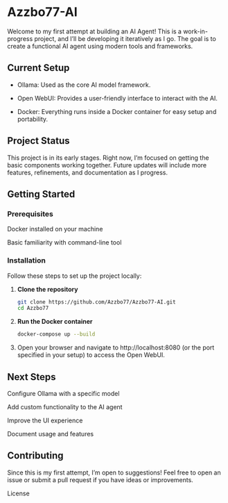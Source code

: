 # Azzbo77-AI

Welcome to my first attempt at building an AI Agent! This is a work-in-progress project, and I’ll be developing it iteratively as I go. The goal is to create a functional AI agent using modern tools and frameworks.

## Current Setup

- Ollama: Used as the core AI model framework.

- Open WebUI: Provides a user-friendly interface to interact with the AI.

- Docker: Everything runs inside a Docker container for easy setup and portability.

## Project Status

This project is in its early stages. Right now, I’m focused on getting the basic components working together. Future updates will include more features, refinements, and documentation as I progress.

## Getting Started

### Prerequisites

Docker installed on your machine

Basic familiarity with command-line tool

### Installation

Follow these steps to set up the project locally:

1. **Clone the repository**
   ```bash
   git clone https://github.com/Azzbo77/Azzbo77-AI.git
   cd Azzbo77

2. **Run the Docker container**
   ```bash
   docker-compose up --build

3. Open your browser and navigate to http://localhost:8080 (or the port specified in your setup) to access the Open WebUI.

## Next Steps

Configure Ollama with a specific model

Add custom functionality to the AI agent

Improve the UI experience

Document usage and features

## Contributing
Since this is my first attempt, I’m open to suggestions! Feel free to open an issue or submit a pull request if you have ideas or improvements.

License



